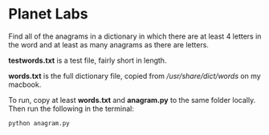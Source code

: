 # Planet Labs

Find all of the anagrams in a dictionary in which there are at least 4 letters in the word and at least as many anagrams as there are letters.

**testwords.txt** is a test file, fairly short in length. 

**words.txt** is the full dictionary file, copied from */usr/share/dict/words* on my macbook.

To run, copy at least **words.txt** and **anagram.py** to the same folder locally. 
Then run the following in the terminal:

`python anagram.py`
